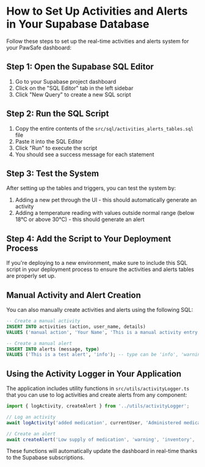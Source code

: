 # How to Set Up Activities and Alerts in Your Supabase Database

Follow these steps to set up the real-time activities and alerts system for your PawSafe dashboard:

## Step 1: Open the Supabase SQL Editor

1. Go to your Supabase project dashboard
2. Click on the "SQL Editor" tab in the left sidebar
3. Click "New Query" to create a new SQL script

## Step 2: Run the SQL Script

1. Copy the entire contents of the `src/sql/activities_alerts_tables.sql` file
2. Paste it into the SQL Editor
3. Click "Run" to execute the script
4. You should see a success message for each statement

## Step 3: Test the System

After setting up the tables and triggers, you can test the system by:

1. Adding a new pet through the UI - this should automatically generate an activity
2. Adding a temperature reading with values outside normal range (below 18°C or above 30°C) - this should generate an alert

## Step 4: Add the Script to Your Deployment Process

If you're deploying to a new environment, make sure to include this SQL script in your deployment process to ensure the activities and alerts tables are properly set up.

## Manual Activity and Alert Creation

You can also manually create activities and alerts using the following SQL:

```sql
-- Create a manual activity
INSERT INTO activities (action, user_name, details)
VALUES ('manual action', 'Your Name', 'This is a manual activity entry for testing');

-- Create a manual alert
INSERT INTO alerts (message, type)
VALUES ('This is a test alert', 'info'); -- type can be 'info', 'warning', or 'error'
```

## Using the Activity Logger in Your Application

The application includes utility functions in `src/utils/activityLogger.ts` that you can use to log activities and create alerts from any component:

```typescript
import { logActivity, createAlert } from '../utils/activityLogger';

// Log an activity
await logActivity('added medication', currentUser, 'Administered medication to Rex', 'pet', petId);

// Create an alert
await createAlert('Low supply of medication', 'warning', 'inventory', 'medication', medicationId);
```

These functions will automatically update the dashboard in real-time thanks to the Supabase subscriptions. 